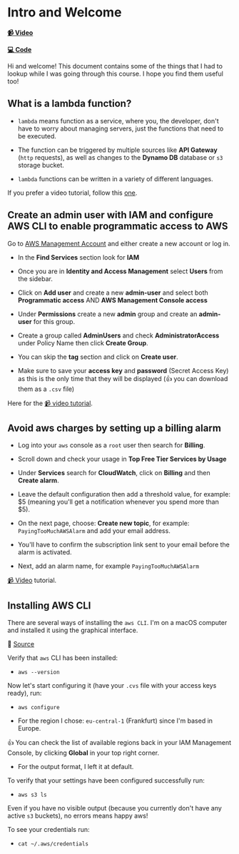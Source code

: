 # Intro and Welcome

**[📹 Video](https://egghead.io/lessons/aws-build-and-deploy-a-sample-aws-cloud-development-kit-stack-to-aws)**

**[💻 Code](https://github.com/tlakomy/egghead-aws-cdk-workshop)**

Hi and welcome! This document contains some of the things that I had to lookup while I was going through this course. I hope you find them useful too!

## What is a lambda function?

* `lambda` means function as a service, where you, the developer, don't have to worry about managing servers, just the functions that need to be executed.

* The function can be triggered by multiple sources like **API Gateway** (`http` requests), as well as changes to the **Dynamo DB** database or `s3` storage bucket.

* `lambda` functions can be written in a variety of different languages.

If you prefer a video tutorial, follow this [one](https://egghead.io/lessons/aws-wtf-is-aws-lambda).

## Create an admin user with IAM and configure AWS CLI to enable programmatic access to AWS

Go to [AWS Management Account](https://aws.amazon.com/console/) and either create a new account or log in.

* In the **Find Services** section look for **IAM**

* Once you are in **Identity and Access Management** select **Users** from the sidebar.

* Click on **Add user** and create a new **admin-user** and select both **Programmatic access** AND **AWS Management Console access**

* Under **Permissions** create a new **admin** group and create an **admin-user** for this group.

* Create a group called **AdminUsers** and check **AdministratorAccess** under Policy Name then click **Create Group**.

* You can skip the **tag** section and click on **Create user**.

* Make sure to save your **access key** and **password** (Secret Access Key) as this is the only time that they will be displayed (👍 you can download them as a `.csv` file)

Here for the [📹 video tutorial](https://egghead.io/lessons/egghead-create-an-admin-user-with-iam-and-configure-aws-cli-to-enable-programmatic-access-to-aws).

## Avoid aws charges by setting up a billing alarm

* Log into your `aws` console as a `root` user then search for **Billing**.

* Scroll down and check your usage in **Top Free Tier Services by Usage**

* Under **Services** search for **CloudWatch**, click on **Billing** and then **Create alarm**.

* Leave the default configuration then add a threshold value, for example: $5 (meaning you'll get a notification whenever you spend more than $5).

* On the next page, choose: **Create new topic**, for example: `PayingTooMuchAWSAlarm` and add your email address.

* You'll have to confirm the subscription link sent to your email before the alarm is activated.

* Next, add an alarm name, for example `PayingTooMuchAWSAlarm`

[📹 Video](https://egghead.io/lessons/aws-review-billing-dashboard-and-set-up-a-billing-alarm-to-avoid-paying-too-much-for-aws?pl=use-aws-billing-cost-management-dashboard-to-keep-your-aws-bill-to-minimum-ff0f) tutorial.

## Installing AWS CLI

There are several ways of installing the `aws CLI`. I'm on a macOS computer and installed it using the graphical interface.

🤔 [Source](https://docs.aws.amazon.com/cli/latest/userguide/install-cliv2.html)

Verify that `aws` CLI has been installed:

* `aws --version`

Now let's start configuring it (have your `.cvs` file with your access keys ready), run:

* `aws configure`

* For the region I chose: `eu-central-1` (Frankfurt) since I'm based in Europe.

👍 You can check the list of available regions back in your IAM Management Console, by clicking **Global** in your top right corner.

* For the output format, I left it at default.

To verify that your settings have been configured successfully run:

* `aws s3 ls`

Even if you have no visible output (because you currently don't have any active `s3` buckets), no errors means happy aws!

To see your credentials run:

* `cat ~/.aws/credentials`
